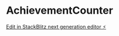 # AchievementCounter

[Edit in StackBlitz next generation editor ⚡️](https://stackblitz.com/~/github.com/ahmadrosid/AchievementCounter)